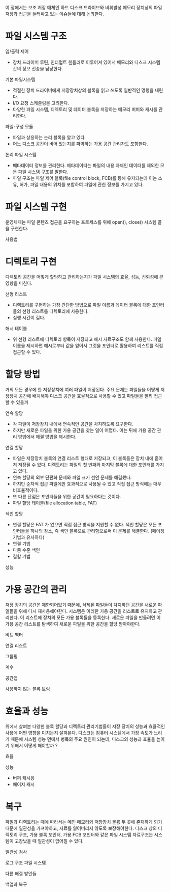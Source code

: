 이 장에서는 보조 저장 매체인 하드 디스크 드라이브와 비휘발성 메모리 장치상의 파일 저장과 접근을 둘러싸고 있는 이슈들에 대해 논의한다.

# 파일 시스템 구조
입/출력 제어
- 장치 드라이버 루틴, 인터럽트 핸들러로 이루어져 있어서 메모리와 디스크 시스템 간의 정보 전송을 담당한다.

기본 파일시스템
- 적절한 장치 드라이버에게 저장장치상의 블록을 읽고 쓰도록 일반적인 명령을 내린다.
- I/O 요청 스케줄링을 고려한다.
- 다양한 파일 시스템, 디렉토리 및 데이터 블록을 저장하는 메모리 버퍼와 캐시를 관리한다.

파일-구성 모듈
- 파일과 상응하는 논리 블록을 알고 있다.
- 어느 디스크 공간이 비어 있는지를 파악하는 가용 공간 관리자도 포함한다.

논리 파일 시스템
- 메타데이터 정보를 관리한다. 메타데이터는 파일의 내용 자체인 데이터를 제외한 모든 파일 시스템 구조를 말한다.
- 파일 구조는 파일 제어 블록(file control block, FCB)를 통해 유지되는데 이는 소유, 허가, 파일 내용의 위치를 포함하여 파일에 관한 정보를 가지고 있다.

# 파일 시스템 구현
운영체제는 파일 콘텐츠 접근을 요구하는 프로세스를 위해 open(), close() 시스템 콜을 구현한다.

사용법

# 디렉토리 구현
디렉토리 공간을 어떻게 할당하고 관리하는지가 파일 시스템의 효율, 성능, 신뢰성에 큰 영향을 미친다. 

선형 리스트
- 디렉토리를 구현하는 가장 간단한 방법으로 파일 이름과 데이터 블록에 대한 포인터들의 선형 리스트를 디렉토리에 사용한다.
- 실행 시간이 길다.

해시 테이블
- 위 선형 리스트에 디렉토리 항목이 저장되고 해시 자료구조도 함께 사용한다. 파일 이름을 제시하면 해시로부터 값을 얻어서 그것을 포인터로 활용하여 리스트를 직접 접근할 수 있다.

# 할당 방법
거의 모든 경우에 한 저장장치에 여러 파일이 저장된다. 주요 문제는 파일들을 어떻게 저장장치 공간에 배치해야 디스크 공간을 효율적으로 사용할 수 있고 파일들을 빨리 접근할 수 있을까

연속 할당
- 각 파일이 저장장치 내에서 연속적인 공간을 차지하도록 요구한다.
- 하지만 새로운 파일을 위한 가용 공간을 찾는 일이 어렵다. 이는 뒤에 가용 공간 관리 방법에서 해결 방법을 제시한다.

연결 할당
- 파일은 저장장치 블록의 연결 리스트 형태로 저장되고, 이 블록들은 장치 내에 흩어져 저장될 수 있다. 디렉토리는 파일의 첫 번째와 마지막 블록에 대한 포인터를 가지고 있다.
- 연속 할당의 외부 단편화 문제와 파일 크기 선언 문제를 해결했다.
- 하지만 순차적 접근 파일에만 효과적으로 사용될 수 있고 직접 접근 방식에는 매우 비효율적이다.
- 또 다른 단점은 포인터들을 위한 공간이 필요하다는 것이다.
- 파일 할당 테이블(file allocation table, FAT)

색인 할당
- 연결 할당은 FAT 가 없으면 직접 접근 방식을 지원할 수 없다. 색인 할당은 모든 포인터들을 하나의 장소, 즉 색인 블록으로 관리함으로써 이 문제를 해결한다. (페이징 기법과 유사하다)
- 연결 기법
- 다중 수준 색인
- 결합 기법

성능

# 가용 공간의 관리
저장 장치의 공간은 제한되어있기 때문에, 삭제된 파일들이 차지하던 공간을 새로운 파일들을 위해 다시 재사용해야한다. 시스템은 이러한 가용 공간을 리스트로 유지하고 관리한다. 이 리스트에 장치의 모든 가용 블록들을 등록한다. 새로운 파일을 만들려면 이 가용 공간 리스트를 탐색하여 새로운 파일을 위한 공간을 할당 받아야한다.

비트 벡터

연결 리스트

그룹핑

계수

공간맵

사용하지 않는 블록 트림

# 효율과 성능
위에서 살펴본 다양한 블록 할당과 디렉토리 관리기법들이 저장 장치의 성능과 효율적인 사용에 어떤 영향을 미치는지 살펴본다. 디스크는 컴퓨터 시스템에서 가장 속도가 느리기 때문에 시스템 성능 면에서 병목의 주요 원인이 되는데, 디스크의 성능과 효율을 높이기 위해서 어떻게 해야할까 ?

효율

성능
- 버퍼 캐시용
- 페이지 캐시

# 복구
파일과 디렉토리는 때에 따라서는 메인 메모리와 저장장치 볼륨 두 곳에 존재하게 되기 때문에 일관성을 가져야하고, 자료를 잃어버리지 않도록 보장해야한다. 디스크 상의 디렉토리 구조, 가용 블록 포인터, 가용 FCB 포인터와 같은 파일 시스템 자료구조는 시스템이 고장났을 때 일관성이 없어질 수 있다.

일관성 검사

로그 구조 파일 시스템

다른 해결 방안들

백업과 복구